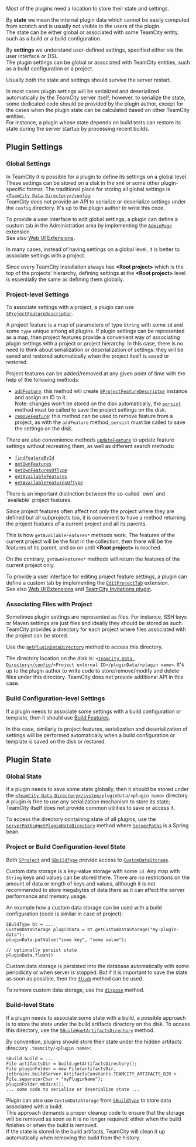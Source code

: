 [//]: # (title: Storing Plugin State and Settings)
[//]: # (auxiliary-id: Storing+Plugin+State+and+Settings.html)




Most of the plugins need a location to store their state and settings.   

By __state__ we mean the internal plugin data which cannot be easily computed from scratch and is usually not visible to the users of the plugin.    
The state can be either global or associated with some TeamCity entity, such as a build or a build configuration.   

By __settings__ we understand user-defined settings, specified either via the user interface or DSL.    
The plugin settings can be global or associated with TeamCity entities, such as a build configuration or a project.   

Usually both the state and settings should survive the server restart.    

In most cases plugin settings will be serialized and deserialized automatically by the TeamCity server itself; however, to serialize the state, some dedicated code should be provided by the plugin author, except for the cases when the plugin state can be calculated based on other TeamCity entities.      
For instance, a plugin whose state depends on build tests can restore its state during the server startup by processing recent builds. 

## Plugin Settings

### Global Settings

In TeamCity it is possible for a plugin to define its settings on a global level. These settings can be stored on a disk in the xml or some other plugin-specific format. The traditional place for storing all global settings is [`<TeamCity Data Directory>/config`](https://www.jetbrains.com/help/teamcity/teamcity-data-directory.html#TeamCityDataDirectory-StructureofTeamCityDataDirectory).   
TeamCity does not provide an API to serialize or deserialize settings under the `config` directory. It's up to the plugin author to write this code.

To provide a user interface to edit global settings, a plugin can define a custom tab in the Administration area by implementing the [`AdminPage`](http://javadoc.jetbrains.net/teamcity/openapi/current/jetbrains/buildServer/controllers/admin/AdminPage.html) extension.    
See also [Web UI Extensions](web-ui-extensions.md).

<note>
 
In many cases, instead of having settings on a global level, it is better to associate settings with a project.

Since every TeamCity installation always has __&lt;Root project&gt;__ which is the top of the projects' hierarchy, defining settings at the __&lt;Root project&gt;__ level is essentially the same as defining them globally. 
</note>

### Project-level Settings

To associate settings with a project, a plugin can use [`SProjectFeatureDescriptor`](http://javadoc.jetbrains.net/teamcity/openapi/current/jetbrains/buildServer/serverSide/SProjectFeatureDescriptor.html).

A project feature is a map of parameters of type `String` with some `id` and some `type` unique among all plugins. If plugin settings can be represented as a map, then project features provide a convenient way of associating plugin settings with a project or project hierarchy. In this case, there is no need to think about serialization or deserialization of settings: they will be saved and restored automatically when the project itself is saved or restored. 


Project features can be added/removed at any given point of time with the help of the following methods:
* [`addFeature`](http://javadoc.jetbrains.net/teamcity/openapi/current/jetbrains/buildServer/serverSide/SProject.html#addFeature-java.lang.String-java.util.Map-): this method will create [`SProjectFeatureDescriptor`](http://javadoc.jetbrains.net/teamcity/openapi/current/jetbrains/buildServer/serverSide/SProjectFeatureDescriptor.html) instance and assign an ID to it.    
  Note: changes won't be stored on the disk automatically, the [`persist`](http://javadoc.jetbrains.net/teamcity/openapi/current/jetbrains/buildServer/serverSide/SProject.html#persist--) method must be called to save the project settings on the disk.
* [`removeFeature`](http://javadoc.jetbrains.net/teamcity/openapi/current/jetbrains/buildServer/serverSide/SProject.html#removeFeature-java.lang.String-): this method can be used to remove feature from a project, as with the `addFeature` method, `persist` must be called to save the settings  on the disk.

There are also convenience methods [`updateFeature`](http://javadoc.jetbrains.net/teamcity/openapi/current/jetbrains/buildServer/serverSide/SProject.html#updateFeature-java.lang.String-java.lang.String-java.util.Map-) to update feature settings without recreating them, as well as different search methods:
* [`findFeatureById`](http://javadoc.jetbrains.net/teamcity/openapi/current/jetbrains/buildServer/serverSide/SProject.html#findFeatureById-java.lang.String-)
* [`getOwnFeatures`](http://javadoc.jetbrains.net/teamcity/openapi/current/jetbrains/buildServer/serverSide/SProject.html#getOwnFeatures--) 
* [`getOwnFeaturesOfType`](http://javadoc.jetbrains.net/teamcity/openapi/current/jetbrains/buildServer/serverSide/SProject.html#getOwnFeaturesOfType--) 
* [`getAvailableFeatures`](http://javadoc.jetbrains.net/teamcity/openapi/current/jetbrains/buildServer/serverSide/SProject.html#getAvailableFeatures--) 
* [`getAvailableFeaturesOfType`](http://javadoc.jetbrains.net/teamcity/openapi/current/jetbrains/buildServer/serverSide/SProject.html#getAvailableFeaturesOfType-java.lang.String-) 

<note>
There is an important distinction between the so-called `own` and `available` project features. 
 
Since project features often affect not only the project where they are defined but all subprojects too, it is convenient to have a method returning the project features of a current project and all its parents.

This is how `getAvailableFeatures*` methods work. The features of the current project will be the first in the collection, then there will be the features of its parent, and so on until __&lt;Root project&gt;__ is reached.

On the contrary,  `getOwnFeatures*` methods will return the features of the current project only.
</note>

To provide a user interface for editing project feature settings, a plugin can define a custom tab by implementing the [`EditProjectTab`](http://javadoc.jetbrains.net/teamcity/openapi/current/jetbrains/buildServer/controllers/admin/projects/EditProjectTab.html) extension.    
See also [Web UI Extensions](web-ui-extensions.md) and [TeamCity Invitations plugin](https://github.com/JetBrains/teamcity-invitations-plugin).

### Associating Files with Project

Sometimes plugin settings are represented as files. For instance, SSH keys or Maven settings are just files and ideally they should be stored as such.    
TeamCity provides a directory for each project where files associated with the project can be stored.

Use the [`getPluginDataDirectory`](http://javadoc.jetbrains.net/teamcity/openapi/current/jetbrains/buildServer/serverSide/SProject.html#getPluginDataDirectory-java.lang.String-) method to access this directory.

The directory location on the disk is: `<`[`TeamCity Data Directory>/config`](https://www.jetbrains.com/help/teamcity/2019.1/teamcity-data-directory.html#TeamCityDataDirectory-StructureofTeamCityDataDirectory)`/<Project external ID>/pluginData/<plugin name>`. 
It's up to the plugin author to write code to store/remove/modify and delete files under this directory. TeamCity does not provide additional API in this case.

### Build Configuration-level Settings

If a plugin needs to associate some settings with a build configuration or template, then it should use [Build Features](build-features.md).

In this case, similarly to project features, serialization and deserialization of settings will be performed automatically when a build configuration or 
template is saved on the disk or restored.

## Plugin State


### Global State

If a plugin needs to save some state globally, then it should be stored under the [`<TeamCity Data Directory>/system/`](https://www.jetbrains.com/help/teamcity/2019.1/teamcity-data-directory.html#TeamCityDataDirectory-systemDir)`pluginData/<plugin name>` directory.      
A plugin is free to use any serialization mechanism to store its state; TeamCity itself does not provide common utilities to save or access it.

To access the directory containing state of all plugins, use the [`ServerPaths#getPluginDataDirectory`](http://javadoc.jetbrains.net/teamcity/openapi/current/jetbrains/buildServer/serverSide/ServerPaths.html#getPluginDataDirectory--) method where [`ServerPaths`](http://javadoc.jetbrains.net/teamcity/openapi/current/jetbrains/buildServer/serverSide/ServerPaths.html) is a Spring bean.

### Project or Build Configuration-level State

Both [`SProject`](http://javadoc.jetbrains.net/teamcity/openapi/current/jetbrains/buildServer/serverSide/SProject.html) and [`SBuildType`](http://javadoc.jetbrains.net/teamcity/openapi/current/jetbrains/buildServer/serverSide/SBuildType.html) provide access to [`CustomDataStorage`](http://javadoc.jetbrains.net/teamcity/openapi/current/jetbrains/buildServer/serverSide/CustomDataStorage.html).

Custom data storage is a key-value storage with some `id`. Any map with `String` keys and values can be stored there. There are no restrictions on the amount of data or length of keys and values, although it is not recommended to store megabytes of data there as it can affect the server performance and memory usage. 


An example how a custom data storage can be used with a build configuration (code is similar in case of project):


```shell
SBuldType bt = ...
CustomDataStorage pluginData = bt.getCustomDataStorage("my-plugin-data");
pluginData.putValue("some key", "some value");

// optionally persist state
pluginData.flush()

```

Custom data storage is persisted into the database automatically with some periodicity or when server is stopped. But if it is important to save the state as soon as possible, then the [`flush`](http://javadoc.jetbrains.net/teamcity/openapi/current/jetbrains/buildServer/serverSide/CustomDataStorage.html#flush--) method can be used.

To remove custom data storage, use the [`dispose`](http://javadoc.jetbrains.net/teamcity/openapi/current/jetbrains/buildServer/serverSide/CustomDataStorage.html#dispose--) method.

### Build-level State

If a plugin needs to associate some state with a build, a possible approach is to store the state under the build artifacts directory on the disk. To access this directory, use the [`SBuild#getArtifactsDirectory`](http://javadoc.jetbrains.net/teamcity/openapi/current/jetbrains/buildServer/serverSide/SBuild.html#getArtifactsDirectory--) method.

By convention, plugins should store their state under the hidden artifacts directory `.teamcity/<plugin name>`:

```shell
SBuild build = ...
File artifactsDir = build.getArtifactsDirectory();
File pluginFolder = new File(artifactsDir, jetbrains.buildServer.ArtifactsConstants.TEAMCITY_ARTIFACTS_DIR + File.separatorChar + "myPluginName");
pluginFolder.mkdirs();
... some code to serialize or deserialize state ...

```

<note>

Plugin can also use `CustomDataStorage` from [`SBuildType`](http://javadoc.jetbrains.net/teamcity/openapi/current/jetbrains/buildServer/serverSide/SBuildType.html) to store data associated with a build.   
This approach demands a proper cleanup code to ensure that the storage will be removed as soon as it is no longer required: either when the build finishes or when the build is removed.   
If the state is stored in the build artifacts, TeamCity will clean it up automatically when removing the build from the history.
</note>






 

